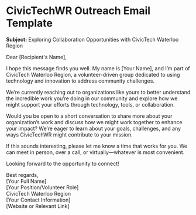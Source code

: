 # CivicTechWR Outreach Email Template

**Subject:** Exploring Collaboration Opportunities with CivicTech Waterloo Region  

Dear [Recipient's Name],  

I hope this message finds you well. My name is [Your Name], and I’m part of CivicTech Waterloo Region, a volunteer-driven group dedicated to using technology and innovation to address community challenges.  

We’re currently reaching out to organizations like yours to better understand the incredible work you’re doing in our community and explore how we might support your efforts through technology, tools, or collaboration.  

Would you be open to a short conversation to share more about your organization’s work and discuss how we might work together to enhance your impact? We’re eager to learn about your goals, challenges, and any ways CivicTechWR might contribute to your mission.  

If this sounds interesting, please let me know a time that works for you. We can meet in person, over a call, or virtually—whatever is most convenient.  

Looking forward to the opportunity to connect!  

Best regards,  
[Your Full Name]  
[Your Position/Volunteer Role]  
CivicTech Waterloo Region  
[Your Contact Information]  
[Website or Relevant Link]  